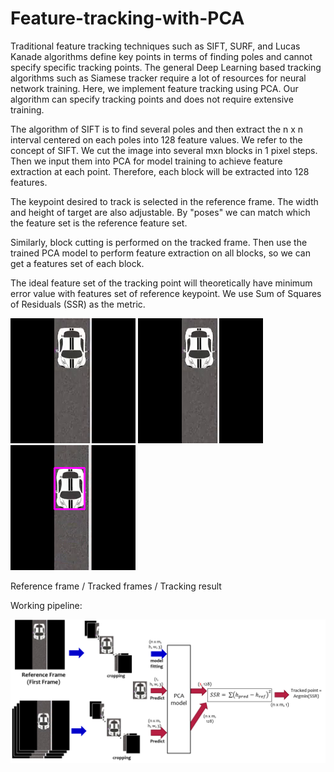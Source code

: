 # Feature-tracking-with-PCA
Traditional feature tracking techniques such as SIFT, SURF, and Lucas Kanade algorithms define key points in terms of finding poles and cannot specify specific tracking points. The general Deep Learning based tracking algorithms such as Siamese tracker require a lot of resources for neural network training. Here, we implement feature tracking using PCA. Our algorithm can specify tracking points and does not require extensive training.

The algorithm of SIFT is to find several poles and then extract the n x n interval centered on each poles into 128 feature values.
We refer to the concept of SIFT.
We cut the image into several mxn blocks in 1 pixel steps.
Then we input them into PCA for model training to achieve feature extraction at each point.
Therefore, each block will be extracted into 128 features.

The keypoint desired to track is selected in the reference frame. 
The width and height of target are also adjustable.
By "poses" we can match which the feature set is the reference feature set.

Similarly, block cutting is performed on the tracked frame.
Then use the trained PCA model to perform feature extraction on all blocks, so we can get a features set of each block.
  
The ideal feature set of the tracking point will theoretically have minimum error value with features set of reference keypoint. 
We use Sum of Squares of Residuals (SSR) as the metric.
  
![Ref_frame](https://github.com/JacobChen1998/Feature-tracking-with-PCA/blob/main/reference_frame.png)
![Org_frames](https://github.com/JacobChen1998/Feature-tracking-with-PCA/blob/main/origin.gif)
![Demo_frames](https://github.com/JacobChen1998/Feature-tracking-with-PCA/blob/main/demo.gif)
  
Reference frame         /        Tracked frames      /           Tracking result

Working pipeline:

![Demo_frames](https://github.com/JacobChen1998/Feature-tracking-with-PCA/blob/main/flowchart.png)
